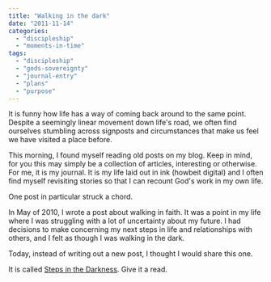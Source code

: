 ```yaml
---
title: "Walking in the dark"
date: "2011-11-14"
categories: 
  - "discipleship"
  - "moments-in-time"
tags: 
  - "discipleship"
  - "gods-sovereignty"
  - "journal-entry"
  - "plans"
  - "purpose"
---
```


It is funny how life has a way of coming back around to the same point. Despite a seemingly linear movement down life's road, we often find ourselves stumbling across signposts and circumstances that make us feel we have visited a place before.

This morning, I found myself reading old posts on my blog. Keep in mind, for you this may simply be a collection of articles, interesting or otherwise. For me, it is my journal. It is my life laid out in ink (howbeit digital) and I often find myself revisiting stories so that I can recount God's work in my own life.

One post in particular struck a chord.

In May of 2010, I wrote a post about walking in faith. It was a point in my life where I was struggling with a lot of uncertainty about my future. I had decisions to make concerning my next steps in life and relationships with others, and I felt as though I was walking in the dark.

Today, instead of writing out a new post, I thought I would share this one.

It is called [Steps in the Darkness](http://blog.keelancook.com/2010/05/steps-in-the-darkness.html "Steps in the Darkness"). Give it a read.

